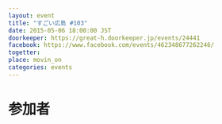 ```yaml
---
layout: event
title: "すごい広島 #103"
date: 2015-05-06 18:00:00 JST
doorkeeper: https://great-h.doorkeeper.jp/events/24441
facebook: https://www.facebook.com/events/462348677262246/
togetter:
place: movin_on
categories: events
---
```


# 参加者
